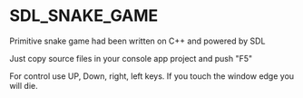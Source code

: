 # SDL_SNAKE_GAME
Primitive snake game had been written on C++ and powered by SDL

Just copy source files in your console app project and push "F5"

For control use UP, Down, right, left keys. If you touch the window edge you will die.

